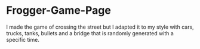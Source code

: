 # Frogger-Game-Page
I made the game of crossing the street but I adapted it to my style with cars, trucks, tanks, bullets and a bridge that is randomly generated with a specific time.
